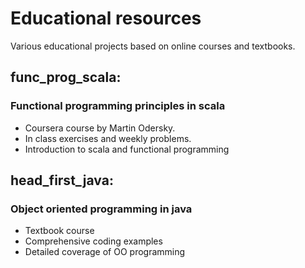 # Educational resources
Various educational projects based on online courses and textbooks.

## func_prog_scala:
### Functional programming principles in scala
- Coursera course by Martin Odersky.
- In class exercises and weekly problems.
- Introduction to scala and functional programming

## head_first_java:
### Object oriented programming in java
- Textbook course
- Comprehensive coding examples
- Detailed coverage of OO programming
